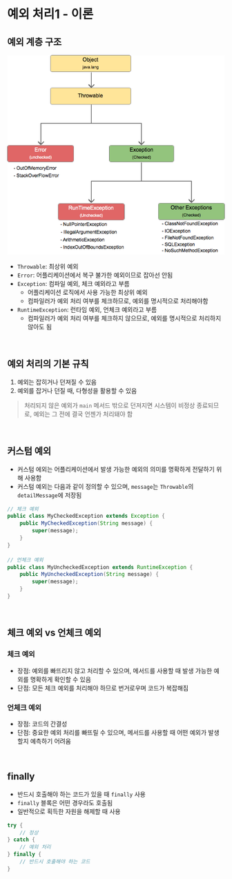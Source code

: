 # 예외 처리1 - 이론

## 예외 계층 구조
![error.png](error.png)
- `Throwable`: 최상위 예외
- `Error`: 어플리케이션에서 복구 불가한 예외이므로 잡아선 안됨 
- `Exception`: 컴파일 예외, 체크 예외라고 부름
  - 어플리케이션 로직에서 사용 가능한 최상위 예외
  - 컴파일러가 예외 처리 여부를 체크하므로, 예외를 명시적으로 처리해야함
- `RuntimeException`: 런타임 예외, 언체크 예외라고 부름
  - 컴파일러가 예외 처리 여부를 체크하지 않으므로, 예외를 명시적으로 처리하지 않아도 됨

<br>

## 예외 처리의 기본 규칙
1. 예외는 잡히거나 던져질 수 있음
2. 예외를 잡거나 던질 때, 다형성을 활용할 수 있음

> 처리되지 않은 예외가 `main` 메서드 밖으로 던져지면 시스템이 비정상 종료되므로, 예외는 그 전에 결국 언젠가 처리돼야 함

<br>

## 커스텀 예외
- 커스텀 에외는 어플리케이션에서 발생 가능한 예외의 의미를 명확하게 전달하기 위해 사용함
- 커스텀 예외는 다음과 같이 정의할 수 있으며, `message`는 `Throwable`의 `detailMessage`에 저장됨
```java
// 체크 예외
public class MyCheckedException extends Exception {
    public MyCheckedException(String message) {
        super(message);
    }
}

// 언체크 예외
public class MyUncheckedException extends RuntimeException {
    public MyUncheckedException(String message) {
        super(message);
    }
}
```

<br>

## 체크 예외 vs 언체크 예외

### 체크 예외
- 장점: 예외를 빠뜨리지 않고 처리할 수 있으며, 메서드를 사용할 때 발생 가능한 예외를 명확하게 확인할 수 있음  
- 단점: 모든 체크 예외를 처리해야 하므로 번거로우며 코드가 복잡해짐

### 언체크 예외
- 장점: 코드의 간결성
- 단점: 중요한 예외 처리를 빠뜨릴 수 있으며, 메서드를 사용할 때 어떤 예외가 발생할지 예측하기 어려움

<br>

## finally
- 반드시 호출해야 하는 코드가 있을 때 `finally` 사용
- `finally` 블록은 어떤 경우라도 호출됨
- 일반적으로 획득한 자원을 해제할 때 사용

```java
try {
    // 정상
} catch {
    // 예외 처리
} finally {
    // 반드시 호출해야 하는 코드
}
```